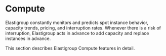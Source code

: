 # Compute

Elastigroup constantly monitors and predicts spot instance behavior, capacity trends, pricing, and interruption rates. Whenever there is a risk of interruption, Elastigroup acts in advance to add capacity and replace instances in advance.

This section describes Elastigroup Compute features in detail.
